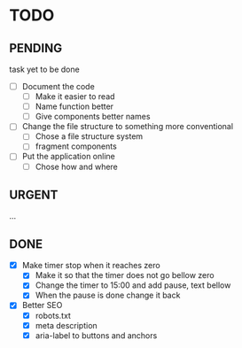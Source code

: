 # TODO

## PENDING

task yet to be done

- [ ] Document the code
  - [ ] Make it easier to read
  - [ ] Name function better
  - [ ] Give components better names
- [ ] Change the file structure to something more conventional
  - [ ] Chose a file structure system
  - [ ] fragment components
- [ ] Put the application online
  - [ ] Chose how and where

## URGENT

...

## DONE

- [x] Make timer stop when it reaches zero
  - [x] Make it so that the timer does not go bellow zero
  - [x] Change the timer to 15:00 and add pause, text bellow
  - [x] When the pause is done change it back
- [x] Better SEO
  - [x] robots.txt
  - [x] meta description
  - [x] aria-label to buttons and anchors
